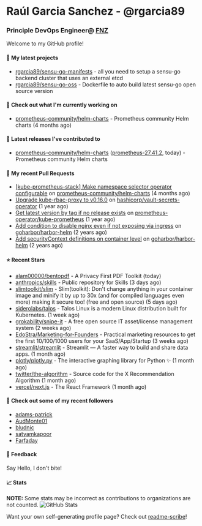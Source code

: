# Raúl Garcia Sanchez - @rgarcia89
### Principle DevOps Engineer@ [FNZ](https://fnz.com/)

Welcome to my GitHub profile!

#### 🌱 My latest projects

- [rgarcia89/sensu-go-manifests](https://github.com/rgarcia89/sensu-go-manifests) - all you need to setup a sensu-go backend cluster that uses an external etcd
- [rgarcia89/sensu-go-oss](https://github.com/rgarcia89/sensu-go-oss) - Dockerfile to auto build latest sensu-go open source version

#### 👷 Check out what I'm currently working on

- [prometheus-community/helm-charts](https://github.com/prometheus-community/helm-charts) - Prometheus community Helm charts (4 months ago)

#### 🔭 Latest releases I've contributed to

- [prometheus-community/helm-charts](https://github.com/prometheus-community/helm-charts) ([prometheus-27.41.2](https://github.com/prometheus-community/helm-charts/releases/tag/prometheus-27.41.2), today) - Prometheus community Helm charts

#### 🔨 My recent Pull Requests

- [[kube-prometheus-stack] Make namespace selector operator configurable](https://github.com/prometheus-community/helm-charts/pull/5742) on [prometheus-community/helm-charts](https://github.com/prometheus-community/helm-charts) (4 months ago)
- [Upgrade kube-rbac-proxy to v0.16.0](https://github.com/hashicorp/vault-secrets-operator/pull/881) on [hashicorp/vault-secrets-operator](https://github.com/hashicorp/vault-secrets-operator) (1 year ago)
- [Get latest version by tag if no release exists](https://github.com/prometheus-operator/kube-prometheus/pull/2435) on [prometheus-operator/kube-prometheus](https://github.com/prometheus-operator/kube-prometheus) (1 year ago)
- [Add condition to disable nginx even if not exposing via ingress](https://github.com/goharbor/harbor-helm/pull/1687) on [goharbor/harbor-helm](https://github.com/goharbor/harbor-helm) (2 years ago)
- [Add securityContext definitions on container level](https://github.com/goharbor/harbor-helm/pull/1673) on [goharbor/harbor-helm](https://github.com/goharbor/harbor-helm) (2 years ago)

#### ⭐ Recent Stars

- [alam00000/bentopdf](https://github.com/alam00000/bentopdf) - A Privacy First PDF Toolkit (today)
- [anthropics/skills](https://github.com/anthropics/skills) - Public repository for Skills (3 days ago)
- [slimtoolkit/slim](https://github.com/slimtoolkit/slim) - Slim(toolkit): Don&#39;t change anything in your container image and minify it by up to 30x (and for compiled languages even more) making it secure too! (free and open source) (5 days ago)
- [siderolabs/talos](https://github.com/siderolabs/talos) - Talos Linux is a modern Linux distribution built for Kubernetes. (1 week ago)
- [grokability/snipe-it](https://github.com/grokability/snipe-it) - A free open source IT asset/license management system (2 weeks ago)
- [EdoStra/Marketing-for-Founders](https://github.com/EdoStra/Marketing-for-Founders) - Practical marketing resources to get the first 10/100/1000 users for your SaaS/App/Startup (3 weeks ago)
- [streamlit/streamlit](https://github.com/streamlit/streamlit) - Streamlit — A faster way to build and share data apps. (1 month ago)
- [plotly/plotly.py](https://github.com/plotly/plotly.py) - The interactive graphing library for Python :sparkles: (1 month ago)
- [twitter/the-algorithm](https://github.com/twitter/the-algorithm) - Source code for the X Recommendation Algorithm (1 month ago)
- [vercel/next.js](https://github.com/vercel/next.js) - The React Framework (1 month ago)

#### 👯 Check out some of my recent followers

- [adams-patrick](https://github.com/adams-patrick)
- [AudMonte01](https://github.com/AudMonte01)
- [bludnic](https://github.com/bludnic)
- [satyamkapoor](https://github.com/satyamkapoor)
- [Farfaday](https://github.com/Farfaday)

#### 💬 Feedback

Say Hello, I don't bite!

#### 📈 Stats

**NOTE:** Some stats may be incorrect as contributions to organizations are not counted.
![GitHub Stats](https://github-readme-stats.vercel.app/api?username=rgarcia89&count_private=false&theme=tokyonight&show_icons=true)


Want your own self-generating profile page? Check out [readme-scribe](https://github.com/muesli/readme-scribe)!
